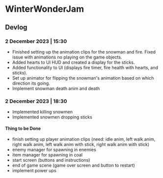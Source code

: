 # WinterWonderJam

## Devlog

### 2 December 2023 | 15:30
- Finished setting up the animation clips for the snowman and fire. Fixed issue with animations no playing on the game objects.
- Added hearts to UI HUD and created a display for the sticks.
- Added functionality to UI (displays fire timer, fire health with hearts, and sticks).
- Set up animator for flipping the snowman's animation based on which direction its going.
- Implement snowman death anim and death
  
  
### 2 December 2023 | 18:30
- Implemented killing snowmen
- Implemented snowmen dropping sticks

#### Thing to be Done
- finish setting up player animation clips (need: idle anim, left walk anim, right walk anim, left walk anim with stick, right walk anim with stick)
- enemy manager for spawning in enemies
- item manager for spawning in coal
- start screen (buttons and instructions)
- end of game scene (game over screen and button to restart)
- implement power ups
